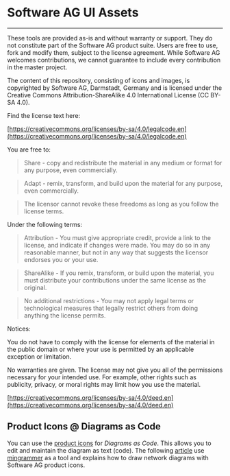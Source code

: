 # Software AG UI Assets

----
These tools are provided as-is and without warranty or support. They do not constitute part of the Software AG product suite. Users are free to use, fork and modify them, subject to the license agreement. While Software AG welcomes contributions, we cannot guarantee to include every contribution in the master project.

The content of this repository, consisting of icons and images, is copyrighted by Software AG, Darmstadt, Germany and is licensed under the Creative Commons Attribution-ShareAlike 4.0 International License (CC BY-SA 4.0).

Find the license text here:

[https://creativecommons.org/licenses/by-sa/4.0/legalcode.en](https://creativecommons.org/licenses/by-sa/4.0/legalcode.en)

You are free to:

> Share - copy and redistribute the material in any medium or format for any purpose, even commercially.

> Adapt - remix, transform, and build upon the material for any purpose, even commercially.

> The licensor cannot revoke these freedoms as long as you follow the license terms.

Under the following terms:

> Attribution - You must give appropriate credit, provide a link to the license, and indicate if changes were made. You may do so in any reasonable manner, but not in any way that suggests the licensor endorses you or your use.

> ShareAlike - If you remix, transform, or build upon the material, you must distribute your contributions under the same license as the original.

> No additional restrictions - You may not apply legal terms or technological measures that legally restrict others from doing anything the license permits.

Notices:

You do not have to comply with the license for elements of the material in the public domain or where your use is permitted by an applicable exception or limitation.

No warranties are given. The license may not give you all of the permissions necessary for your intended use. For example, other rights such as publicity, privacy, or moral rights may limit how you use the material.

[https://creativecommons.org/licenses/by-sa/4.0/deed.en](https://creativecommons.org/licenses/by-sa/4.0/deed.en)

## Product Icons @ Diagrams as Code

You can use the [product icons](./product-icons/) for *Diagrams as Code*. This allows you to edit and maintain the diagram as text (code). The following [article](./diagramsAsCode/README.md) use [mingrammer](https://diagrams.mingrammer.com/) as a tool and explains how to draw network diagrams with Software AG product icons.
